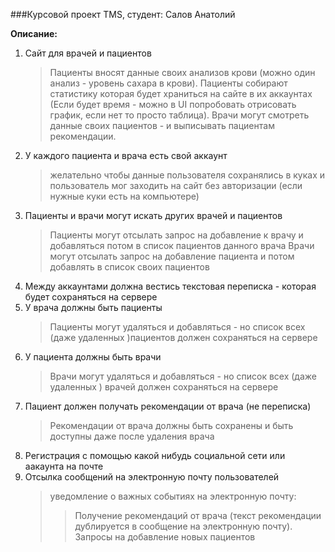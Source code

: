 ###Курсовой проект TMS, студент: Салов Анатолий 

__Описание:__
1. Сайт для врачей и пациентов
    > Пациенты вносят данные своих анализов крови (можно один анализ - уровень сахара в крови).
      Пациенты собирают статистику которая будет храниться на сайте в их аккаунтах 
      (Если будет время - можно в UI попробовать отрисовать график, если нет то просто таблица).
      Врачи могут смотреть данные своих пациентов - и выписывать пациентам рекомендации. 
2. У каждого пациента и врача есть свой аккаунт
   > желательно чтобы данные пользователя сохранялись в куках и пользователь мог заходить на сайт без
   > авторизации (если нужные куки есть на компьютере)
3. Пациенты и врачи могут искать других врачей и пациентов 
    > Пациенты могут отсылать запрос на добавление к врачу и добавляться потом в список пациентов данного врача
    > Врачи могут отсылать запрос на добавление пациента и потом добавлять в список своих пациентов
4. Mежду аккаунтами должна вестись текстовая переписка - которая будет сохраняться на сервере
5. У врача должны быть пациенты
    > Пациенты могут удаляться и добавляться - но список всех (даже удаленных )пациентов должен сохраняться на сервере
6. У пациента должны быть врачи
    > Врачи могут удаляться и добавляться - но список всех (даже удаленных ) врачей должен сохраняться на сервере
7. Пациент должен получать рекомендации от врача (не переписка)
    > Рекомендации от врача должны быть сохранены и быть доступны даже после удаления врача
8. Регистрация с помощью какой нибудь социальной сети или аакаунта на почте
9. Отсылка сообщений на электронную почту пользователей
    > уведомление о важных событиях на электронную почту: 
      > >Получение рекомендаций от врача 
      > (текст рекомендации дублируется в сообщение на электронную почту). 
      >Запросы на добавление новых пациентов


    